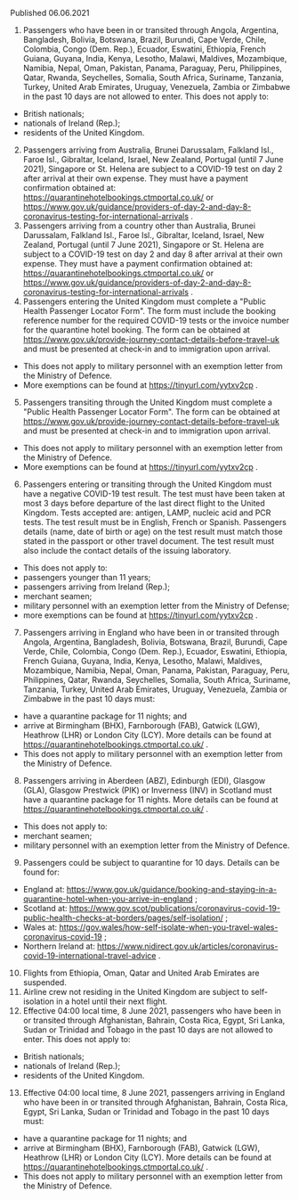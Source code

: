 Published 06.06.2021
1. Passengers who have been in or transited through Angola, Argentina, Bangladesh, Bolivia, Botswana, Brazil, Burundi, Cape Verde, Chile, Colombia, Congo (Dem. Rep.), Ecuador, Eswatini, Ethiopia, French Guiana, Guyana, India, Kenya, Lesotho, Malawi, Maldives, Mozambique, Namibia, Nepal, Oman, Pakistan, Panama, Paraguay, Peru, Philippines, Qatar, Rwanda, Seychelles, Somalia, South Africa, Suriname, Tanzania, Turkey, United Arab Emirates, Uruguay, Venezuela, Zambia or Zimbabwe in the past 10 days are not allowed to enter.
This does not apply to:
- British nationals;
- nationals of Ireland (Rep.);
- residents of the United Kingdom.
2. Passengers arriving from Australia, Brunei Darussalam, Falkland Isl., Faroe Isl., Gibraltar, Iceland, Israel, New Zealand, Portugal (until 7 June 2021), Singapore or St. Helena are subject to a COVID-19 test on day 2 after arrival at their own expense. They must have a payment confirmation obtained at: <a href="https://quarantinehotelbookings.ctmportal.co.uk/">https://quarantinehotelbookings.ctmportal.co.uk/</a> or <a href="https://www.gov.uk/guidance/providers-of-day-2-and-day-8-coronavirus-testing-for-international-arrivals">https://www.gov.uk/guidance/providers-of-day-2-and-day-8-coronavirus-testing-for-international-arrivals</a> .
3. Passengers arriving from a country other than Australia, Brunei Darussalam, Falkland Isl., Faroe Isl., Gibraltar, Iceland, Israel, New Zealand, Portugal (until 7 June 2021), Singapore or St. Helena are subject to a COVID-19 test on day 2 and day 8 after arrival at their own expense. They must have a payment confirmation obtained at: <a href="https://quarantinehotelbookings.ctmportal.co.uk/">https://quarantinehotelbookings.ctmportal.co.uk/</a> or <a href="https://www.gov.uk/guidance/providers-of-day-2-and-day-8-coronavirus-testing-for-international-arrivals">https://www.gov.uk/guidance/providers-of-day-2-and-day-8-coronavirus-testing-for-international-arrivals</a> .
4. Passengers entering the United Kingdom must complete a "Public Health Passenger Locator Form". The form must include the booking reference number for the required COVID-19 tests or the invoice number for the quarantine hotel booking. The form can be obtained at <a href="https://www.gov.uk/provide-journey-contact-details-before-travel-uk">https://www.gov.uk/provide-journey-contact-details-before-travel-uk</a> and must be presented at check-in and to immigration upon arrival.
- This does not apply to military personnel with an exemption letter from the Ministry of Defence.
- More exemptions can be found at <a href="https://tinyurl.com/yytxv2cp">https://tinyurl.com/yytxv2cp</a> .
5. Passengers transiting through the United Kingdom must complete a "Public Health Passenger Locator Form". The form can be obtained at <a href="https://www.gov.uk/provide-journey-contact-details-before-travel-uk">https://www.gov.uk/provide-journey-contact-details-before-travel-uk</a> and must be presented at check-in and to immigration upon arrival.
- This does not apply to military personnel with an exemption letter from the Ministry of Defence.
- More exemptions can be found at <a href="https://tinyurl.com/yytxv2cp">https://tinyurl.com/yytxv2cp</a> .
6. Passengers entering or transiting through the United Kingdom must have a negative COVID-19 test result. The test must have been taken at most 3 days before departure of the last direct flight to the United Kingdom. Tests accepted are: antigen, LAMP, nucleic acid and PCR tests. The test result must be in English, French or Spanish. Passengers details (name, date of birth or age) on the test result must match those stated in the passport or other travel document. The test result must also include the contact details of the issuing laboratory.
- This does not apply to:
- passengers younger than 11 years;
- passengers arriving from Ireland (Rep.);
- merchant seamen;
- military personnel with an exemption letter from the Ministry of Defense;
- more exemptions can be found at <a href="https://tinyurl.com/yytxv2cp">https://tinyurl.com/yytxv2cp</a> .
7. Passengers arriving in England who have been in or transited through Angola, Argentina, Bangladesh, Bolivia, Botswana, Brazil, Burundi, Cape Verde, Chile, Colombia, Congo (Dem. Rep.), Ecuador, Eswatini, Ethiopia, French Guiana, Guyana, India, Kenya, Lesotho, Malawi, Maldives, Mozambique, Namibia, Nepal, Oman, Panama, Pakistan, Paraguay, Peru, Philippines, Qatar, Rwanda, Seychelles, Somalia, South Africa, Suriname, Tanzania, Turkey, United Arab Emirates, Uruguay, Venezuela, Zambia or Zimbabwe in the past 10 days must:
- have a quarantine package for 11 nights; and
- arrive at Birmingham (BHX), Farnborough (FAB), Gatwick (LGW), Heathrow (LHR) or London City (LCY).
More details can be found at <a href="https://quarantinehotelbookings.ctmportal.co.uk/">https://quarantinehotelbookings.ctmportal.co.uk/</a> .
- This does not apply to military personnel with an exemption letter from the Ministry of Defence.
8. Passengers arriving in Aberdeen (ABZ), Edinburgh (EDI), Glasgow (GLA), Glasgow Prestwick (PIK) or Inverness (INV) in Scotland must have a quarantine package for 11 nights. More details can be found at <a href="https://quarantinehotelbookings.ctmportal.co.uk/">https://quarantinehotelbookings.ctmportal.co.uk/</a> .
- This does not apply to:
- merchant seamen;
- military personnel with an exemption letter from the Ministry of Defence.
9. Passengers could be subject to quarantine for 10 days. Details can be found for:
- England at: <a href="https://www.gov.uk/guidance/booking-and-staying-in-a-quarantine-hotel-when-you-arrive-in-england">https://www.gov.uk/guidance/booking-and-staying-in-a-quarantine-hotel-when-you-arrive-in-england</a> ;
- Scotland at: <a href="https://www.gov.scot/publications/coronavirus-covid-19-public-health-checks-at-borders/pages/self-isolation/">https://www.gov.scot/publications/coronavirus-covid-19-public-health-checks-at-borders/pages/self-isolation/</a> ;
- Wales at: <a href="https://gov.wales/how-self-isolate-when-you-travel-wales-coronavirus-covid-19">https://gov.wales/how-self-isolate-when-you-travel-wales-coronavirus-covid-19</a> ;
- Northern Ireland at: <a href="https://www.nidirect.gov.uk/articles/coronavirus-covid-19-international-travel-advice">https://www.nidirect.gov.uk/articles/coronavirus-covid-19-international-travel-advice</a> .
10. Flights from Ethiopia, Oman, Qatar and United Arab Emirates are suspended.
11. Airline crew not residing in the United Kingdom are subject to self-isolation in a hotel until their next flight.
12. Effective 04:00 local time, 8 June 2021, passengers who have been in or transited through Afghanistan, Bahrain, Costa Rica, Egypt, Sri Lanka, Sudan or Trinidad and Tobago in the past 10 days are not allowed to enter.
This does not apply to:
- British nationals;
- nationals of Ireland (Rep.);
- residents of the United Kingdom.
13. Effective 04:00 local time, 8 June 2021, passengers arriving in England who have been in or transited through Afghanistan, Bahrain, Costa Rica, Egypt, Sri Lanka, Sudan or Trinidad and Tobago in the past 10 days must:
- have a quarantine package for 11 nights; and
- arrive at Birmingham (BHX), Farnborough (FAB), Gatwick (LGW), Heathrow (LHR) or London City (LCY).
More details can be found at <a href="https://quarantinehotelbookings.ctmportal.co.uk/">https://quarantinehotelbookings.ctmportal.co.uk/</a> .
- This does not apply to military personnel with an exemption letter from the Ministry of Defence.

